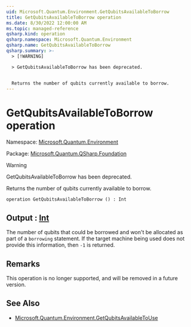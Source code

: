 ```yaml
---
uid: Microsoft.Quantum.Environment.GetQubitsAvailableToBorrow
title: GetQubitsAvailableToBorrow operation
ms.date: 8/30/2022 12:00:00 AM
ms.topic: managed-reference
qsharp.kind: operation
qsharp.namespace: Microsoft.Quantum.Environment
qsharp.name: GetQubitsAvailableToBorrow
qsharp.summary: >-
  > [!WARNING]

  > GetQubitsAvailableToBorrow has been deprecated.


  Returns the number of qubits currently available to borrow.
---
```


# GetQubitsAvailableToBorrow operation

Namespace: [Microsoft.Quantum.Environment](xref:Microsoft.Quantum.Environment)

Package: [Microsoft.Quantum.QSharp.Foundation](https://nuget.org/packages/Microsoft.Quantum.QSharp.Foundation)


> [!WARNING]
> GetQubitsAvailableToBorrow has been deprecated.

Returns the number of qubits currently available to borrow.

```qsharp
operation GetQubitsAvailableToBorrow () : Int
```


## Output : [Int](xref:microsoft.quantum.qsharp.valueliterals#int-literals)

The number of qubits that could be borrowed andwon't be allocated as part of a `borrowing` statement.If the target machine being used does not provide this information, then`-1` is returned.

## Remarks

This operation is no longer supported, and will be removed in a futureversion.

## See Also

- [Microsoft.Quantum.Environment.GetQubitsAvailableToUse](xref:Microsoft.Quantum.Environment.GetQubitsAvailableToUse)